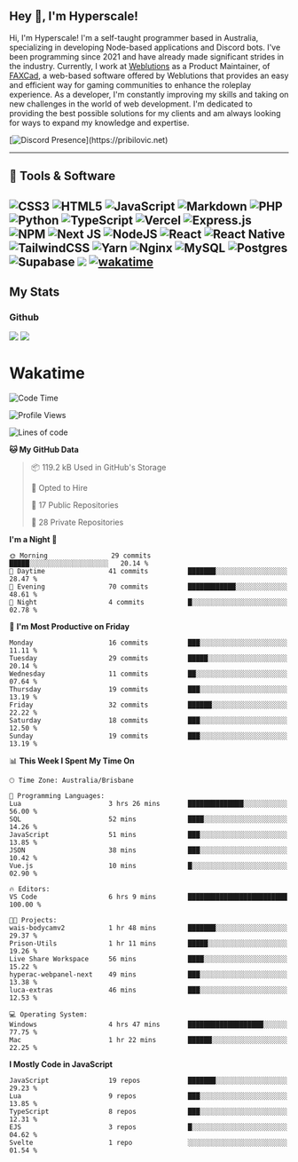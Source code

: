 ## Hey 👋, I'm Hyperscale!

Hi, I'm Hyperscale! I'm a self-taught programmer based in Australia, specializing in developing Node-based applications and Discord bots. I've been programming since 2021 and have already made significant strides in the industry. Currently, I work at [Weblutions](https://weblutions.com) as a Product Maintainer, of [FAXCad](https://weblutions.com/store/faxcad), a web-based software offered by Weblutions that provides an easy and efficient way for gaming communities to enhance the roleplay experience. As a developer, I'm constantly improving my skills and taking on new challenges in the world of web development. I'm dedicated to providing the best possible solutions for my clients and am always looking for ways to expand my knowledge and expertise.

[![Discord Presence](https://lanyard.cnrad.dev/api/906061699562475581?=idleMessage=:Just%Chillin%With%My%Kangaroo!)](https://pribilovic.net)

<p align="center">
<a href="https://github.com/Hyperscale1">
</a>
</p>

---
## 🔧 Tools & Software

![CSS3](https://img.shields.io/badge/css3-%231572B6.svg?style=for-the-badge&logo=css3&logoColor=white) ![HTML5](https://img.shields.io/badge/html5-%23E34F26.svg?style=for-the-badge&logo=html5&logoColor=white) ![JavaScript](https://img.shields.io/badge/javascript-%23323330.svg?style=for-the-badge&logo=javascript&logoColor=%23F7DF1E)  ![Markdown](https://img.shields.io/badge/markdown-%23000000.svg?style=for-the-badge&logo=markdown&logoColor=white) ![PHP](https://img.shields.io/badge/php-%23777BB4.svg?style=for-the-badge&logo=php&logoColor=white) ![Python](https://img.shields.io/badge/python-3670A0?style=for-the-badge&logo=python&logoColor=ffdd54) ![TypeScript](https://img.shields.io/badge/typescript-%23007ACC.svg?style=for-the-badge&logo=typescript&logoColor=white) ![Vercel](https://img.shields.io/badge/vercel-%23000000.svg?style=for-the-badge&logo=vercel&logoColor=white) ![Express.js](https://img.shields.io/badge/express.js-%23404d59.svg?style=for-the-badge&logo=express&logoColor=%2361DAFB) ![NPM](https://img.shields.io/badge/NPM-%23000000.svg?style=for-the-badge&logo=npm&logoColor=white) ![Next JS](https://img.shields.io/badge/Next-black?style=for-the-badge&logo=next.js&logoColor=white) ![NodeJS](https://img.shields.io/badge/node.js-6DA55F?style=for-the-badge&logo=node.js&logoColor=white) ![React](https://img.shields.io/badge/react-%2320232a.svg?style=for-the-badge&logo=react&logoColor=%2361DAFB) ![React Native](https://img.shields.io/badge/react_native-%2320232a.svg?style=for-the-badge&logo=react&logoColor=%2361DAFB) ![TailwindCSS](https://img.shields.io/badge/tailwindcss-%2338B2AC.svg?style=for-the-badge&logo=tailwind-css&logoColor=white) ![Yarn](https://img.shields.io/badge/yarn-%232C8EBB.svg?style=for-the-badge&logo=yarn&logoColor=white) ![Nginx](https://img.shields.io/badge/nginx-%23009639.svg?style=for-the-badge&logo=nginx&logoColor=white) ![MySQL](https://img.shields.io/badge/mysql-%2300f.svg?style=for-the-badge&logo=mysql&logoColor=white) ![Postgres](https://img.shields.io/badge/postgres-%23316192.svg?style=for-the-badge&logo=postgresql&logoColor=white) ![Supabase](https://img.shields.io/badge/Supabase-3ECF8E?style=for-the-badge&logo=supabase&logoColor=white) ![](https://img.shields.io/badge/Ubuntu-E95420?style=for-the-badge&logo=ubuntu&logoColor=white) [![wakatime](https://wakatime.com/badge/user/6e098b16-30e8-493e-bf77-598fafbb912d.svg?style=for-the-badge)](https://wakatime.com/@6e098b16-30e8-493e-bf77-598fafbb912d) 
---
## My Stats

### Github
![](https://github-readme-stats.vercel.app/api?username=Hyperscale1&theme=blue-green)
![](https://github-readme-stats.vercel.app/api/top-langs/?username=Hyperscale1&theme=blue-green)

# Wakatime
<!--START_SECTION:waka-->
![Code Time](http://img.shields.io/badge/Code%20Time-762%20hrs%2051%20mins-blue)

![Profile Views](http://img.shields.io/badge/Profile%20Views-0-blue)

![Lines of code](https://img.shields.io/badge/From%20Hello%20World%20I%27ve%20Written-398.8%20thousand%20lines%20of%20code-blue)

**🐱 My GitHub Data** 

> 📦 119.2 kB Used in GitHub's Storage 
 > 
> 💼 Opted to Hire
 > 
> 📜 17 Public Repositories 
 > 
> 🔑 28 Private Repositories 
 > 
**I'm a Night 🦉** 

```text
🌞 Morning                29 commits          █████░░░░░░░░░░░░░░░░░░░░   20.14 % 
🌆 Daytime                41 commits          ███████░░░░░░░░░░░░░░░░░░   28.47 % 
🌃 Evening                70 commits          ████████████░░░░░░░░░░░░░   48.61 % 
🌙 Night                  4 commits           █░░░░░░░░░░░░░░░░░░░░░░░░   02.78 % 
```
📅 **I'm Most Productive on Friday** 

```text
Monday                   16 commits          ███░░░░░░░░░░░░░░░░░░░░░░   11.11 % 
Tuesday                  29 commits          █████░░░░░░░░░░░░░░░░░░░░   20.14 % 
Wednesday                11 commits          ██░░░░░░░░░░░░░░░░░░░░░░░   07.64 % 
Thursday                 19 commits          ███░░░░░░░░░░░░░░░░░░░░░░   13.19 % 
Friday                   32 commits          ██████░░░░░░░░░░░░░░░░░░░   22.22 % 
Saturday                 18 commits          ███░░░░░░░░░░░░░░░░░░░░░░   12.50 % 
Sunday                   19 commits          ███░░░░░░░░░░░░░░░░░░░░░░   13.19 % 
```


📊 **This Week I Spent My Time On** 

```text
🕑︎ Time Zone: Australia/Brisbane

💬 Programming Languages: 
Lua                      3 hrs 26 mins       ██████████████░░░░░░░░░░░   56.00 % 
SQL                      52 mins             ████░░░░░░░░░░░░░░░░░░░░░   14.26 % 
JavaScript               51 mins             ███░░░░░░░░░░░░░░░░░░░░░░   13.85 % 
JSON                     38 mins             ███░░░░░░░░░░░░░░░░░░░░░░   10.42 % 
Vue.js                   10 mins             █░░░░░░░░░░░░░░░░░░░░░░░░   02.90 % 

🔥 Editors: 
VS Code                  6 hrs 9 mins        █████████████████████████   100.00 % 

🐱‍💻 Projects: 
wais-bodycamv2           1 hr 48 mins        ███████░░░░░░░░░░░░░░░░░░   29.37 % 
Prison-Utils             1 hr 11 mins        █████░░░░░░░░░░░░░░░░░░░░   19.26 % 
Live Share Workspace     56 mins             ████░░░░░░░░░░░░░░░░░░░░░   15.22 % 
hyperac-webpanel-next    49 mins             ███░░░░░░░░░░░░░░░░░░░░░░   13.38 % 
luca-extras              46 mins             ███░░░░░░░░░░░░░░░░░░░░░░   12.53 % 

💻 Operating System: 
Windows                  4 hrs 47 mins       ███████████████████░░░░░░   77.75 % 
Mac                      1 hr 22 mins        ██████░░░░░░░░░░░░░░░░░░░   22.25 % 
```

**I Mostly Code in JavaScript** 

```text
JavaScript               19 repos            ███████░░░░░░░░░░░░░░░░░░   29.23 % 
Lua                      9 repos             ███░░░░░░░░░░░░░░░░░░░░░░   13.85 % 
TypeScript               8 repos             ███░░░░░░░░░░░░░░░░░░░░░░   12.31 % 
EJS                      3 repos             █░░░░░░░░░░░░░░░░░░░░░░░░   04.62 % 
Svelte                   1 repo              ░░░░░░░░░░░░░░░░░░░░░░░░░   01.54 % 
```




<!--END_SECTION:waka-->
